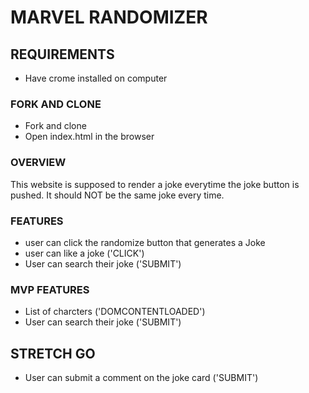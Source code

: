 # MARVEL RANDOMIZER

## REQUIREMENTS
* Have crome installed on computer

### FORK AND CLONE
* Fork and clone
* Open index.html in the browser
 
 ### OVERVIEW
This website is supposed to render a joke everytime the joke button is pushed. It should NOT be the same joke every time. 

 ### FEATURES
 * user can click the randomize button that generates a Joke 
 * user can like a joke ('CLICK')
 * User can search their joke ('SUBMIT')

 ### MVP FEATURES
 * List of charcters ('DOMCONTENTLOADED')
 * User can search their joke ('SUBMIT')
 
 
 ## STRETCH GO
 * User can submit a comment on the joke card ('SUBMIT')
 
 